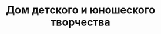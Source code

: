 ---
title: Дом детского и юношеского творчества
address: '69118, г. Запорожье, пр. 40 лет Победы, 15-а'
tags:
  - Художественные школы
geometry:
  location:
    lat: 47.8495887
    lng: 35.10368
  viewport:
    northeast:
      lat: 47.8509838302915
      lng: 35.10494043029149
    southwest:
      lat: 47.8482858697085
      lng: 35.1022424697085
name: 'вулиця Перемоги, 15А'
place_id: ChIJyTukktRm3EARqQOF1JIunns

---